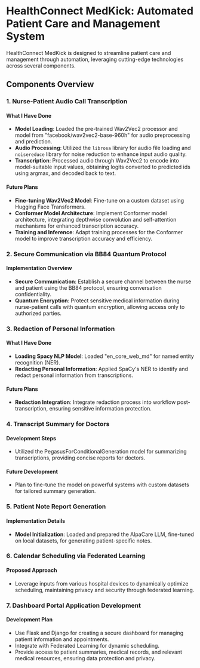 # HealthConnect MedKick: Automated Patient Care and Management System

HealthConnect MedKick is designed to streamline patient care and management through automation, leveraging cutting-edge technologies across several components.

## Components Overview

### 1. Nurse-Patient Audio Call Transcription

#### What I Have Done
- **Model Loading**: Loaded the pre-trained Wav2Vec2 processor and model from "facebook/wav2vec2-base-960h" for audio preprocessing and prediction.
- **Audio Processing**: Utilized the `librosa` library for audio file loading and `noisereduce` library for noise reduction to enhance input audio quality.
- **Transcription**: Processed audio through Wav2Vec2 to encode into model-suitable input values, obtaining logits converted to predicted ids using argmax, and decoded back to text.

#### Future Plans
- **Fine-tuning Wav2Vec2 Model**: Fine-tune on a custom dataset using Hugging Face Transformers.
- **Conformer Model Architecture**: Implement Conformer model architecture, integrating depthwise convolution and self-attention mechanisms for enhanced transcription accuracy.
- **Training and Inference**: Adapt training processes for the Conformer model to improve transcription accuracy and efficiency.

### 2. Secure Communication via BB84 Quantum Protocol

#### Implementation Overview
- **Secure Communication**: Establish a secure channel between the nurse and patient using the BB84 protocol, ensuring conversation confidentiality.
- **Quantum Encryption**: Protect sensitive medical information during nurse-patient calls with quantum encryption, allowing access only to authorized parties.

### 3. Redaction of Personal Information

#### What I Have Done
- **Loading Spacy NLP Model**: Loaded "en_core_web_md" for named entity recognition (NER).
- **Redacting Personal Information**: Applied SpaCy's NER to identify and redact personal information from transcriptions.

#### Future Plans
- **Redaction Integration**: Integrate redaction process into workflow post-transcription, ensuring sensitive information protection.

### 4. Transcript Summary for Doctors

#### Development Steps
- Utilized the PegasusForConditionalGeneration model for summarizing transcriptions, providing concise reports for doctors.

#### Future Development
- Plan to fine-tune the model on powerful systems with custom datasets for tailored summary generation.

### 5. Patient Note Report Generation

#### Implementation Details
- **Model Initialization**: Loaded and prepared the AlpaCare LLM, fine-tuned on local datasets, for generating patient-specific notes.

### 6. Calendar Scheduling via Federated Learning

#### Proposed Approach
- Leverage inputs from various hospital devices to dynamically optimize scheduling, maintaining privacy and security through federated learning.

### 7. Dashboard Portal Application Development

#### Development Plan
- Use Flask and Django for creating a secure dashboard for managing patient information and appointments.
- Integrate with Federated Learning for dynamic scheduling.
- Provide access to patient summaries, medical records, and relevant medical resources, ensuring data protection and privacy.
